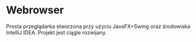 # Webrowser
Prosta przeglądarka stworzona przy użyciu JavaFX+Swing oraz środowiska IntelliJ IDEA.
Projekt jest ciągle rozwijany.
